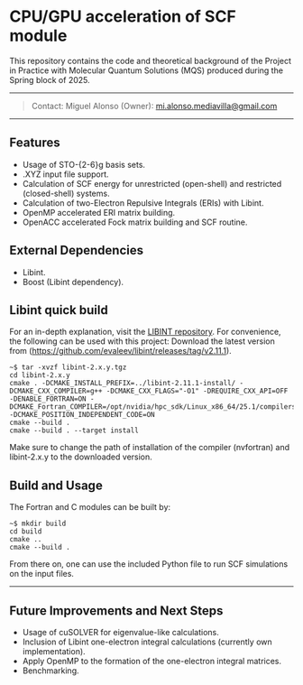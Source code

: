 # CPU/GPU acceleration of SCF module
This repository contains the code and theoretical background of the Project in Practice with Molecular Quantum Solutions (MQS) produced during the Spring block of 2025.

---
> Contact:
> Miguel Alonso (Owner): mi.alonso.mediavilla@gmail.com

---

## Features
- Usage of STO-{2-6}g basis sets.
- .XYZ input file support.
- Calculation of SCF energy for unrestricted (open-shell) and restricted (closed-shell) systems.
- Calculation of two-Electron Repulsive Integrals (ERIs) with Libint.
- OpenMP accelerated ERI matrix building.
- OpenACC accelerated Fock matrix building and SCF routine.


## External Dependencies
- Libint.
- Boost (Libint dependency).


## Libint quick build
For an in-depth explanation, visit the [LIBINT repository](https://github.com/evaleev/libint). For convenience, the following can be used with this project:
Download the latest version from (https://github.com/evaleev/libint/releases/tag/v2.11.1).
```console
~$ tar -xvzf libint-2.x.y.tgz
cd libint-2.x.y
cmake . -DCMAKE_INSTALL_PREFIX=../libint-2.11.1-install/ -DCMAKE_CXX_COMPILER=g++ -DCMAKE_CXX_FLAGS="-O1" -DREQUIRE_CXX_API=OFF -DENABLE_FORTRAN=ON -DCMAKE_Fortran_COMPILER=/opt/nvidia/hpc_sdk/Linux_x86_64/25.1/compilers/bin/nvfortran -DCMAKE_POSITION_INDEPENDENT_CODE=ON
cmake --build .
cmake --build . --target install
```
Make sure to change the path of installation of the compiler (nvfortran) and libint-2.x.y to the downloaded version.



## Build and Usage
The Fortran and C modules can be built by:
```console
~$ mkdir build
cd build
cmake ..
cmake --build .
```
From there on, one can use the included Python file to run SCF simulations on the input files.

---

## Future Improvements and Next Steps
- Usage of cuSOLVER for eigenvalue-like calculations.
- Inclusion of Libint one-electron integral calculations (currently own implementation).
- Apply OpenMP to the formation of the one-electron integral matrices.
- Benchmarking.
